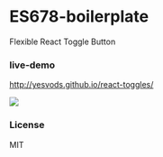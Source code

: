 # ES678-boilerplate

Flexible React Toggle Button 
### live-demo 
http://yesvods.github.io/react-toggles/

![](http://ooo.0o0.ooo/2015/12/28/5681e9ca45a34.gif)

### License

MIT

